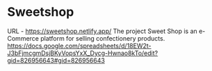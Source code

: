 # Sweetshop
URL - https://sweetshop.netlify.app/
The project Sweet Shop is an e-Commerce platform for selling confectionery products.
https://docs.google.com/spreadsheets/d/18EW2t-J3bFjmcgmDsjBKyVopsYxX_Dycg-Hwnao8kTo/edit?gid=826956643#gid=826956643
